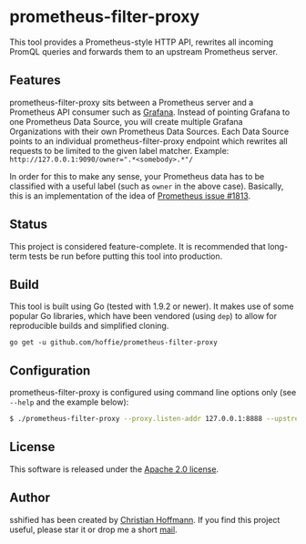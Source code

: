 # prometheus-filter-proxy
This tool provides a Prometheus-style HTTP API, rewrites all incoming PromQL queries and forwards them to an upstream Prometheus server.

## Features
prometheus-filter-proxy sits between a Prometheus server and a Prometheus API consumer such as [Grafana](https://grafana.org).
Instead of pointing Grafana to one Prometheus Data Source, you will create multiple Grafana Organizations with their own Prometheus Data Sources.
Each Data Source points to an individual prometheus-filter-proxy endpoint which rewrites all requests to be limited to the given label matcher.
Example: `http://127.0.0.1:9090/owner=".*<somebody>.*"/`

In order for this to make any sense, your Prometheus data has to be classified with a useful label (such as `owner` in the above case).
Basically, this is an implementation of the idea of [Prometheus issue #1813](https://github.com/prometheus/prometheus/issues/1813).

## Status
This project is considered feature-complete.
It is recommended that long-term tests be run before putting this tool into production.

## Build
This tool is built using Go (tested with 1.9.2 or newer).
It makes use of some popular Go libraries, which have been vendored (using `dep`) to allow for reproducible builds and simplified cloning.

`go get -u github.com/hoffie/prometheus-filter-proxy`

## Configuration
prometheus-filter-proxy is configured using command line options only (see `--help` and the example below):

```bash
$ ./prometheus-filter-proxy --proxy.listen-addr 127.0.0.1:8888 --upstream.addr 127.0.0.1:9091
```

## License
This software is released under the [Apache 2.0 license](LICENSE).

## Author
sshified has been created by [Christian Hoffmann](https://hoffmann-christian.info/).
If you find this project useful, please star it or drop me a short [mail](mailto:mail@hoffmann-christian.info).
